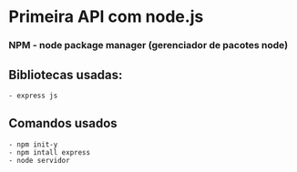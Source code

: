 # Primeira API com node.js

### NPM - node package manager (gerenciador de pacotes node)

## Bibliotecas usadas:
    - express js

## Comandos usados
    - npm init-y
    - npm intall express
    - node servidor

